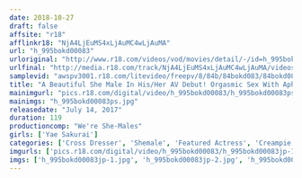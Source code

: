 ```yaml
---
date: 2018-10-27
draft: false
affsite: "r18"
afflinkr18: "NjA4LjEuMS4xLjAuMC4wLjAuMA"
url: "h_995bokd00083"
urloriginal: "http://www.r18.com/videos/vod/movies/detail/-/id=h_995bokd00083"
urlfinal: "http://media.r18.com/track/NjA4LjEuMS4xLjAuMC4wLjAuMA/videos/vod/movies/detail/-/id=h_995bokd00083"
samplevid: "awspv3001.r18.com/litevideo/freepv/8/84b/84bokd083/84bokd083_dmb_w.mp4"
title: "A Beautiful She Male In His/Her AV Debut! Orgasmic Sex With Aphrodisiac Slathered Anal And Cock Powered Sex Yae Sakurai"
mainimgurl: "pics.r18.com/digital/video/h_995bokd00083/h_995bokd00083ps.jpg"
mainimgs: "h_995bokd00083ps.jpg"
releasedate: "July 14, 2017"
duration: 119
productioncomp: "We're She-Males"
girls: ['Yae Sakurai']
categories: ['Cross Dresser', 'Shemale', 'Featured Actress', 'Creampie', 'Anal Sex', 'Debut', 'Hi-Def']
imgurls: ['pics.r18.com/digital/video/h_995bokd00083/h_995bokd00083jp-1.jpg', 'pics.r18.com/digital/video/h_995bokd00083/h_995bokd00083jp-2.jpg', 'pics.r18.com/digital/video/h_995bokd00083/h_995bokd00083jp-3.jpg', 'pics.r18.com/digital/video/h_995bokd00083/h_995bokd00083jp-4.jpg', 'pics.r18.com/digital/video/h_995bokd00083/h_995bokd00083jp-5.jpg', 'pics.r18.com/digital/video/h_995bokd00083/h_995bokd00083jp-6.jpg', 'pics.r18.com/digital/video/h_995bokd00083/h_995bokd00083jp-7.jpg', 'pics.r18.com/digital/video/h_995bokd00083/h_995bokd00083jp-8.jpg', 'pics.r18.com/digital/video/h_995bokd00083/h_995bokd00083jp-9.jpg', 'pics.r18.com/digital/video/h_995bokd00083/h_995bokd00083jp-10.jpg', 'pics.r18.com/digital/video/h_995bokd00083/h_995bokd00083jp-11.jpg', 'pics.r18.com/digital/video/h_995bokd00083/h_995bokd00083jp-12.jpg', 'pics.r18.com/digital/video/h_995bokd00083/h_995bokd00083jp-13.jpg', 'pics.r18.com/digital/video/h_995bokd00083/h_995bokd00083jp-14.jpg', 'pics.r18.com/digital/video/h_995bokd00083/h_995bokd00083jp-15.jpg', 'pics.r18.com/digital/video/h_995bokd00083/h_995bokd00083jp-16.jpg', 'pics.r18.com/digital/video/h_995bokd00083/h_995bokd00083jp-17.jpg', 'pics.r18.com/digital/video/h_995bokd00083/h_995bokd00083jp-18.jpg', 'pics.r18.com/digital/video/h_995bokd00083/h_995bokd00083jp-19.jpg', 'pics.r18.com/digital/video/h_995bokd00083/h_995bokd00083jp-20.jpg']
imgs: ['h_995bokd00083jp-1.jpg', 'h_995bokd00083jp-2.jpg', 'h_995bokd00083jp-3.jpg', 'h_995bokd00083jp-4.jpg', 'h_995bokd00083jp-5.jpg', 'h_995bokd00083jp-6.jpg', 'h_995bokd00083jp-7.jpg', 'h_995bokd00083jp-8.jpg', 'h_995bokd00083jp-9.jpg', 'h_995bokd00083jp-10.jpg', 'h_995bokd00083jp-11.jpg', 'h_995bokd00083jp-12.jpg', 'h_995bokd00083jp-13.jpg', 'h_995bokd00083jp-14.jpg', 'h_995bokd00083jp-15.jpg', 'h_995bokd00083jp-16.jpg', 'h_995bokd00083jp-17.jpg', 'h_995bokd00083jp-18.jpg', 'h_995bokd00083jp-19.jpg', 'h_995bokd00083jp-20.jpg']
---
```

